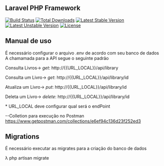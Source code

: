 ## Laravel PHP Framework

[![Build Status](https://travis-ci.org/laravel/framework.svg)](https://travis-ci.org/laravel/framework)
[![Total Downloads](https://poser.pugx.org/laravel/framework/d/total.svg)](https://packagist.org/packages/laravel/framework)
[![Latest Stable Version](https://poser.pugx.org/laravel/framework/v/stable.svg)](https://packagist.org/packages/laravel/framework)
[![Latest Unstable Version](https://poser.pugx.org/laravel/framework/v/unstable.svg)](https://packagist.org/packages/laravel/framework)
[![License](https://poser.pugx.org/laravel/framework/license.svg)](https://packagist.org/packages/laravel/framework)

## Manual de uso

É necessário configurar o arquivo .env de acordo com seu banco de dados
A chamamada para a API segue o seguinte padrão

<p>Consulta Livros->  <i>get</i>: http://{{URL_LOCAL}}/api/library </p>
<p>Consulta um Livro->  <i>get</i>: http://{{URL_LOCAL}}/api/library/id</p>
<p>Atualiza um Livro->  <i>put</i>: http://{{URL_LOCAL}}/api/library/id</p>
<p>Deleta um Livro->  <i>delete</i>: http://{{URL_LOCAL}}/api/library/id</p>
* URL_LOCAL deve configurar qual será o endPoint

--Colletion para execução no Postman
https://www.getpostman.com/collections/e6ef94c136d23f252ed3


## Migrations
É necessário executar as migrates para a criação do banco de dados

λ php artisan migrate

